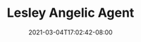 ---
title: "Lesley Angelic Agent"
date: 2021-03-04T17:02:42-08:00
slug: lesley-angelic-agent
draft: false
type: wallpaper
layout: wallpaper
heroname: lesley
wallpaper:
- 0.jpg
---